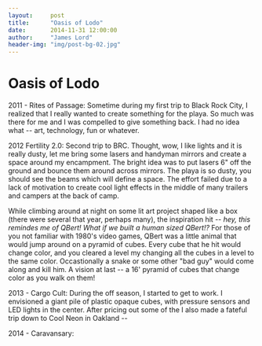 ```yaml
---
layout:     post
title:      "Oasis of Lodo"
date:       2014-11-31 12:00:00
author:     "James Lord"
header-img: "img/post-bg-02.jpg"
---
```


Oasis of Lodo
=============

2011 - Rites of Passage: Sometime during my first trip to Black Rock City, I realized that I really wanted to create something for the playa.  So much was there for me and I was compelled to give something back.  I had no  idea what -- art, technology, fun or whatever.

2012 Fertility 2.0: Second trip to BRC.  Thought, wow, I like lights and it is really dusty, let me bring some lasers and handyman mirrors and create a space around my encampment.  The bright idea was to put lasers 6" off the ground and bounce them around across mirrors.  The playa is so dusty, you should see the beams which will define a space. The effort failed due to a lack of motivation to create cool light effects in the middle of many trailers and campers at the back of camp.  

While climbing around at night on some lit art project shaped like a box (there were several that year, perhaps many), the inspiration hit -- _hey, this remindes me of QBert!  What if we built a human sized QBert!?_  For those of you not familiar with 1980's video games, QBert was a little animal that would jump around on a pyramid of cubes.  Every cube that he hit would change color, and you cleared a level my changing all the cubes in a level to the same color.  Occastionally a snake or some other "bad guy" would come along and kill him.  A vision at last -- a 16' pyramid of cubes that change color as you walk on them!

2013 - Cargo Cult: During the off season, I started to get to work.  I envisioned a giant pile of plastic opaque cubes, with pressure sensors and LED lights in the center.  After pricing out some of the   I also made a fateful trip down to Cool Neon in Oakland -- 

2014 - Caravansary: 